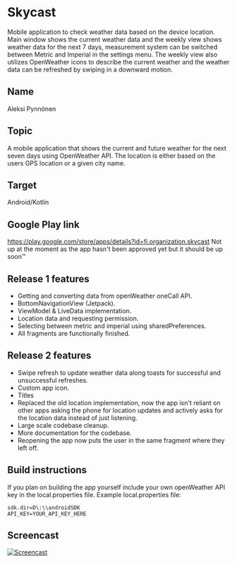 # Skycast  
Mobile application to check weather data based on the device location. Main window shows the current weather data and the weekly view shows weather data for the next 7 days, measurement system can be switched between Metric and Imperial in the settings menu. The weekly view also utilizes OpenWeather icons to describe the current weather and the weather data can be refreshed by swiping in a downward motion.

## Name  
Aleksi Pynnönen  

## Topic  
A mobile application that shows the current and future weather for the next seven days using OpenWeather API. The location is either based on the users GPS location or a given city name.  

## Target  
Android/Kotlin  

## Google Play link  
https://play.google.com/store/apps/details?id=fi.organization.skycast
Not up at the moment as the app hasn't been approved yet but it should be up soon™

## Release 1 features
* Getting and converting data from openWeather oneCall API.
* BottomNavigationView (Jetpack).
* ViewModel & LiveData implementation.
* Location data and requesting permission.
* Selecting between metric and imperial using sharedPreferences.
* All fragments are functionally finished.

## Release 2 features
* Swipe refresh to update weather data along toasts for successful and unsuccessful refreshes.
* Custom app icon.
* Titles
* Replaced the old location implementation, now the app isn't reliant on other apps asking the phone for location updates and actively asks for the location data instead of just listening.
* Large scale codebase cleanup.
* More documentation for the codebase.
* Reopening the app now puts the user in the same fragment where they left off.

## Build instructions
If you plan on building the app yourself include your own openWeather API key in the local.properties file.
Example local.properties file:
```
sdk.dir=D\:\\androidSDK
API_KEY=YOUR_API_KEY_HERE
```

## Screencast
[![Screencast](https://img.youtube.com/vi/Eco2waQU-64/0.jpg)](https://www.youtube.com/watch?v=Eco2waQU-64)
